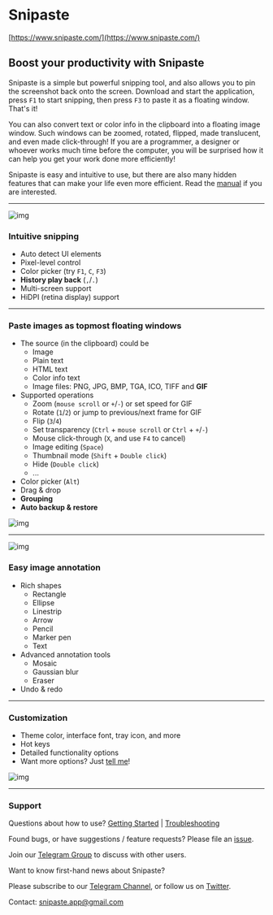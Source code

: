 # Snipaste

[https://www.snipaste.com/](https://www.snipaste.com/)

## Boost your productivity with Snipaste

Snipaste is a simple but powerful snipping tool, and also allows you to pin the screenshot back onto the screen. Download and start the application, press `F1` to start snipping, then press `F3` to paste it as a floating window. That's it!

You can also convert text or color info in the clipboard into a floating image window. Such windows can be zoomed, rotated, flipped, made translucent, and even made click-through! If you are a programmer, a designer or whoever works much time before the computer, you will be surprised how it can help you get your work done more efficiently!

Snipaste is easy and intuitive to use, but there are also many hidden features that can make your life even more efficient. Read the [manual](https://docs.snipaste.com/) if you are interested.

------

![img](https://i.v2ex.co/54QM64O3.png)

### Intuitive snipping

- Auto detect UI elements
- Pixel-level control
- Color picker (try `F1`, `C`, `F3`)
- **History play back** (`,`/`.`)
- Multi-screen support
- HiDPI (retina display) support

------

### Paste images as topmost floating windows

- The source (in the clipboard) could be
  - Image
  - Plain text
  - HTML text
  - Color info text
  - Image files: PNG, JPG, BMP, TGA, ICO, TIFF and **GIF**
- Supported operations
  - Zoom (`mouse scroll` or `+`/`-`)
    or set speed for GIF
  - Rotate (`1`/`2`)
    or jump to previous/next frame for GIF
  - Flip (`3`/`4`)
  - Set transparency (`Ctrl` + `mouse scroll` or `Ctrl` + `+`/`-`)
  - Mouse click-through (`X`, and use `F4` to cancel)
  - Image editing (`Space`)
  - Thumbnail mode (`Shift` + `Double click`)
  - Hide (`Double click`)
  - ...
- Color picker (`Alt`)
- Drag & drop
- **Grouping**
- **Auto backup & restore**

![img](https://i.v2ex.co/Bar9ulo7.png)

------

![img](https://i.v2ex.co/746553IP.png)

### Easy image annotation

- Rich shapes
  - Rectangle
  - Ellipse
  - Linestrip
  - Arrow
  - Pencil
  - Marker pen
  - Text
- Advanced annotation tools
  - Mosaic
  - Gaussian blur
  - Eraser
- Undo & redo

------

### Customization

- Theme color, interface font, tray icon, and more
- Hot keys
- Detailed functionality options
- Want more options? Just [tell me](https://github.com/liulex/Snipaste-Feedback/issues)!

![img](https://i.v2ex.co/5Z3rCk0Z.png)

------

### Support

Questions about how to use? [Getting Started](https://docs.snipaste.com/#/getting-started) | [Troubleshooting](https://docs.snipaste.com/#/troubleshooting)

Found bugs, or have suggestions / feature requests? Please file an [issue](https://github.com/liulex/Snipaste-Feedback/issues).

Join our [Telegram Group](https://t.me/joinchat/BGyWwEDqrqh-U2Yozz39QQ) to discuss with other users.

Want to know first-hand news about Snipaste?

Please subscribe to our [Telegram Channel](https://t.me/snipaste_en), or follow us on [Twitter](https://twitter.com/Snipaste).

Contact: [snipaste.app@gmail.com](mailto:snipaste.app@gmail.com)